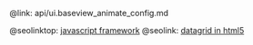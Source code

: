 @link: api/ui.baseview_animate_config.md

@seolinktop: [javascript framework](https://webix.com)
@seolink: [datagrid in html5](https://webix.com/widget/datatable/)